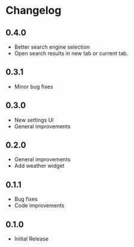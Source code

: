 # Changelog

## 0.4.0

- Better search engine selection
- Open search results in new tab or current tab.

## 0.3.1

- Minor bug fixes

## 0.3.0

- New settings UI
- General improvements

## 0.2.0

- General improvements
- Add weather widget

## 0.1.1

- Bug fixes
- Code improvements

## 0.1.0

- Initial Release
